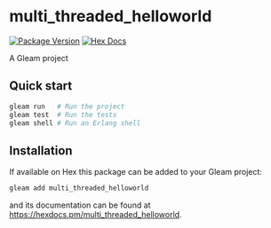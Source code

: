 # multi_threaded_helloworld

[![Package Version](https://img.shields.io/hexpm/v/multi_threaded_helloworld)](https://hex.pm/packages/multi_threaded_helloworld)
[![Hex Docs](https://img.shields.io/badge/hex-docs-ffaff3)](https://hexdocs.pm/multi_threaded_helloworld/)

A Gleam project

## Quick start

```sh
gleam run   # Run the project
gleam test  # Run the tests
gleam shell # Run an Erlang shell
```

## Installation

If available on Hex this package can be added to your Gleam project:

```sh
gleam add multi_threaded_helloworld
```

and its documentation can be found at <https://hexdocs.pm/multi_threaded_helloworld>.
